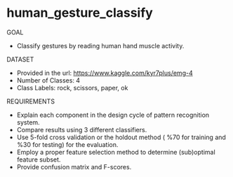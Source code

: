 # human_gesture_classify

GOAL
* Classify gestures by reading human hand muscle activity.

DATASET
* Provided in the url: https://www.kaggle.com/kyr7plus/emg-4
* Number of Classes: 4
* Class Labels: rock, scissors, paper, ok

REQUIREMENTS
* Explain each component in the design cycle of pattern recognition system.
* Compare results using 3 different classifiers.
* Use 5-fold cross validation or the holdout method ( %70 for training and %30 for testing) for the
evaluation.
* Employ a proper feature selection method to determine (sub)optimal feature subset.
* Provide confusion matrix and F-scores.
